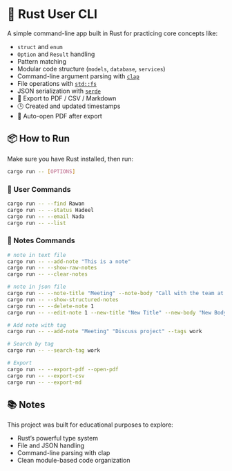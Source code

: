 # 🦀 Rust User CLI

A simple command-line app built in Rust for practicing core concepts like:

- `struct` and `enum`
- `Option` and `Result` handling
- Pattern matching
- Modular code structure (`models`, `database`, `services`)
- Command-line argument parsing with [`clap`](https://docs.rs/clap/latest/clap/)
- File operations with [`std::fs`](https://doc.rust-lang.org/std/fs/index.html)
- JSON serialization with [`serde`](https://docs.rs/serde/latest/serde/)
- 📄 Export to PDF / CSV / Markdown
- 🕒 Created and updated timestamps
- 📂 Auto-open PDF after export

## 📦 How to Run

Make sure you have Rust installed, then run:

```bash
cargo run -- [OPTIONS]
```

### 👤 User Commands

```bash
cargo run -- --find Rawan
cargo run -- --status Hadeel
cargo run -- --email Nada
cargo run -- --list
```

### 📝 Notes Commands

```bash
# note in text file
cargo run -- --add-note "This is a note"
cargo run -- --show-raw-notes
cargo run -- --clear-notes

# note in json file
cargo run -- --note-title "Meeting" --note-body "Call with the team at 5pm"
cargo run -- --show-structured-notes
cargo run -- --delete-note 1
cargo run -- --edit-note 1 --new-title "New Title" --new-body "New Body"

# Add note with tag
cargo run -- --add-note "Meeting" "Discuss project" --tags work

# Search by tag
cargo run -- --search-tag work

# Export
cargo run -- --export-pdf --open-pdf
cargo run -- --export-csv
cargo run -- --export-md
```

## 📚 Notes

This project was built for educational purposes to explore:

- Rust’s powerful type system
- File and JSON handling
- Command-line parsing with clap
- Clean module-based code organization
